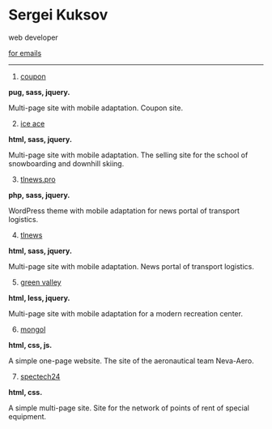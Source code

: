 # Sergei Kuksov

web developer

[for emails](mailto:sgkuksov1989@gmail.com)

-----------------
1. [coupon](https://sgkuksov.github.io/coupon/)

**pug, sass, jquery.**

Multi-page site with mobile adaptation. Coupon site.
 

2. [ice ace](https://sgkuksov.github.io/ice/)

**html, sass, jquery.**

Multi-page site with mobile adaptation. The selling site for the school of snowboarding and downhill skiing.


3. [tlnews.pro](https://tlnews.pro/)

**php, sass, jquery.**

WordPress theme with mobile adaptation for news portal of transport logistics.


4. [tlnews](https://sgkuksov.github.io/tlnews/)

**html, sass, jquery.**

Multi-page site with mobile adaptation. News portal of transport logistics.


5. [green valley](https://sgkuksov.github.io/green_valley)

**html, less, jquery.**

Multi-page site with mobile adaptation for a modern recreation center.


6. [mongol](https://sgkuksov.github.io/mongol/)

**html, css, js.**

A simple one-page website. The site of the aeronautical team Neva-Aero.


7. [spectech24](https://sgkuksov.github.io/spectech24/)

**html, css.**

А simple multi-page site. Site for the network of points of rent of special equipment.

